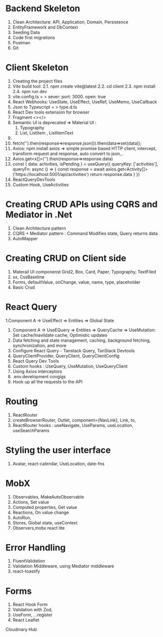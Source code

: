 # Backend Skeleton
1. Clean Architecture: API, Application, Domain, Persistence
2. EntityFramework and DbContext
3. Seeding Data
4. Code first migrations
5. Postman
6. Git

# Client Skeleton
1. Creating the project files
2. Vite build tool: 
	2.1. npm create vite@latest
	2.2. cd client
	2.3. npm install
	2.4. npm run dev
3. vite.config.ts = > sever: port: 3000. open: true
4. React Webhooks: UseState, UseEffect, UseRef, UseMemo, UseCallback
1. Json to Typescript = > type.d.ts
5. React Dev tools extension for browser
6. Fragment <></>
1. Semantic UI is deprecated => Material UI :
	1. Typography
	1. List, ListItem , ListItemText
1. 
1. fetch('').then(response=>response.json()).then(data=>set(data));
7. Axios: npm install axios => simple promise based HTTP client, intercept, transform request and response, auto convert to json,..
8. Axios.get<x[]>('').then(response=>response.data)
9.  const { data: activities, isPending } = useQuery({
    queryKey: ['activities'],
    queryFn: async () => {
      const response = await axios.get<Activity[]>('https://localhost:5001/api/activities')
      return response.data
    }
  })
10. ReactQueryDevTools 
11. Custom Hook, UseActivities


# Creating CRUD APIs using CQRS and Mediator in .Net
1. Clean Architecture pattern 
2. CQRS + Mediator pattern : Command Modifies state, Query returns data
3. AutoMapper

# Creating CRUD on Client side
1.  Materail UI componenst Grid2, Box, Card, Paper, Typography, TextFiled
2. sx, CssBaseline
3. Forms, defaultValue, onChange, value, name, type, placeholder
4. Basic Crud

# React Query
1.Component A => UseEffect => Entities => Global State 
1. Component A => UseEQuery => Entities => QueryCache => UseMutation: Set cache/Inavlidate cache, Optimistic updates
1. Data fetching and state management, caching, background fetching, synchronization, and more
1. Configure React Query - Tanstack Query, TanStack Devtools
2. QueryClientProvider, QueryClient, QueryClientConfig
1. React Query Dev Tools
3. Custom hooks : UseQuery, UseMutation, UseQueryClient
4. Using Axios interceptors
5. .env.development congigs
6. Hook up all the requests to the API

# Routing
1. ReactRouter 
2. createBrowserRouter, Outlet, component={NavLink},  Link, to, 
1. ReactRouter hooks : useNavigate, UseParams, useLocation, useSearchParams

# Styling the user interface
1. Avatar, react-calendar, UseLocation, date-fns

# MobX
1. Observables, MakeAutoObservable
2. Actions, Set value
3. Computed properties, Get value
4. Reactions, On value change
5. AutoRun,
6. Stores, Global state, useContext
7. Observers,mobx react lite

# Error Handling
1. FluentValidation
2. Validation Middleware, using Mediator middleware
3. react-toastify

# Forms
1. React Hook Form
2. Validation with Zod,
3. UseForm, ...register
4. React Leaflet


Cloudinary
Hub

